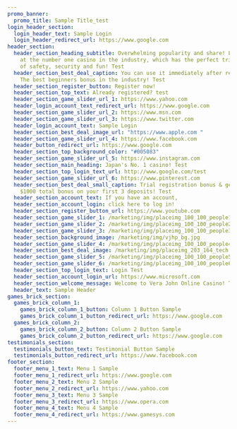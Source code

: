 ```yaml
---
promo_banner:
  promo_title: Sample Title_test
login_header_section:
  login_header_text: Sample Login
  login_header_redirect_url: https://www.google.com
header_section:
  header_section_heading_subtitle: Overwhelming popularity and share! Let's play
    at the number one casino in the industry, which has the perfect triple time
    of safety, security and fun! Test
  header_section_best_deal_caption: You can use it immediately after registering!
    The best beginners bonus in the industry! Test
  header_section_register_button: Register now!
  header_section_top_text: Already registered? test
  header_section_game_slider_url_1: https://www.yahoo.com
  header_login_account_text_redirect_url: https://www.google.com
  header_section_game_slider_url_2: https://www.msn.com
  header_section_game_slider_url_3: https://www.twitter.com
  header_login_account_text: Sample Login
  header_section_best_deal_image_url: "https://www.apple.com "
  header_section_game_slider_url_4: https://www.facebook.com
  header_button_redirect_url: https://www.google.com
  header_section_top_background_color: "#005083"
  header_section_game_slider_url_5: https://www.instagram.com
  header_section_main_heading: Japan's No. 1 casino! Test
  header_section_top_login_text_url: http://www.google.com/test
  header_section_game_slider_url_6: https://www.pinterest.com
  header_section_best_deal_small_caption: Trial registration bonus & get up to
    $1000 total bonus on your first 3 deposits! Test
  header_section_account_text: If you have an account,
  header_section_account_login: click here to log in!
  header_section_register_button_url: https://www.youtube.com
  header_section_game_slider_1: /marketing/img/placeimg_100_100_people1.png
  header_section_game_slider_2: /marketing/img/placeimg_100_100_people2.jpg
  header_section_game_slider_3: /marketing/img/placeimg_100_100_people3.jpg
  header_section_background_image: /marketing/img/vjhp_bg.jpg
  header_section_game_slider_4: /marketing/img/placeimg_100_100_people4.jpg
  header_section_best_deal_image: /marketing/img/placeimg_203_164_tech.jpg
  header_section_game_slider_5: /marketing/img/placeimg_100_100_people5.jpg
  header_section_game_slider_6: /marketing/img/placeimg_100_100_people6.jpg
  header_section_top_login_text: Login Test
  header_section_account_login_url: https://www.microsoft.com
  header_section_welcome_message: Welcome to Vera John Online Casino! Test
  header_text: Sample Header
games_brick_section:
  games_brick_column_1:
    games_brick_column_1_button: Column 1 Button Sample
    games_brick_column_1_button_redirect_url: https://www.google.com
  games_brick_column_2:
    games_brick_column_2_button: Column 2 Button Sample
    games_brick_column_2_button_redirect_url: https://www.google.com
testimonials_section:
  testimonials_button_text: Testimonial Button Sample
  testimonials_button_redirect_url: https://www.facebook.com
footer_section:
  footer_menu_1_text: Menu 1 Sample
  footer_menu_1_redirect_url: https://www.google.com
  footer_menu_2_text: Menu 2 Sample
  footer_menu_2_redirect_url: https://www.yahoo.com
  footer_menu_3_text: Menu 3 Sample
  footer_menu_3_redirect_url: https://www.opera.com
  footer_menu_4_text: Menu 4 Sample
  footer_menu_4_redirect_url: https://www.gamesys.com
---
```


